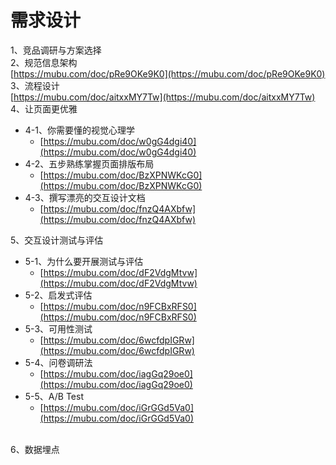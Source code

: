 # 需求设计

1、竞品调研与方案选择<br />2、规范信息架构<br />[https://mubu.com/doc/pRe9OKe9K0](https://mubu.com/doc/pRe9OKe9K0)<br />3、流程设计<br />[https://mubu.com/doc/aitxxMY7Tw](https://mubu.com/doc/aitxxMY7Tw)<br />4、让页面更优雅

- 4-1、你需要懂的视觉心理学
  - [https://mubu.com/doc/w0gG4dgi40](https://mubu.com/doc/w0gG4dgi40)
- 4-2、五步熟练掌握页面排版布局
  - [https://mubu.com/doc/BzXPNWKcG0](https://mubu.com/doc/BzXPNWKcG0)
- 4-3、撰写漂亮的交互设计文档
  - [https://mubu.com/doc/fnzQ4AXbfw](https://mubu.com/doc/fnzQ4AXbfw)

5、交互设计测试与评估

- 5-1、为什么要开展测试与评估
  - [https://mubu.com/doc/dF2VdgMtvw](https://mubu.com/doc/dF2VdgMtvw)
- 5-2、启发式评估
  - [https://mubu.com/doc/n9FCBxRFS0](https://mubu.com/doc/n9FCBxRFS0)
- 5-3、可用性测试
  - [https://mubu.com/doc/6wcfdpIGRw](https://mubu.com/doc/6wcfdpIGRw)
- 5-4、问卷调研法
  - [https://mubu.com/doc/iagGq29oe0](https://mubu.com/doc/iagGq29oe0)
- 5-5、A/B Test
  - [https://mubu.com/doc/iGrGGd5Va0](https://mubu.com/doc/iGrGGd5Va0)


<br />6、数据埋点
